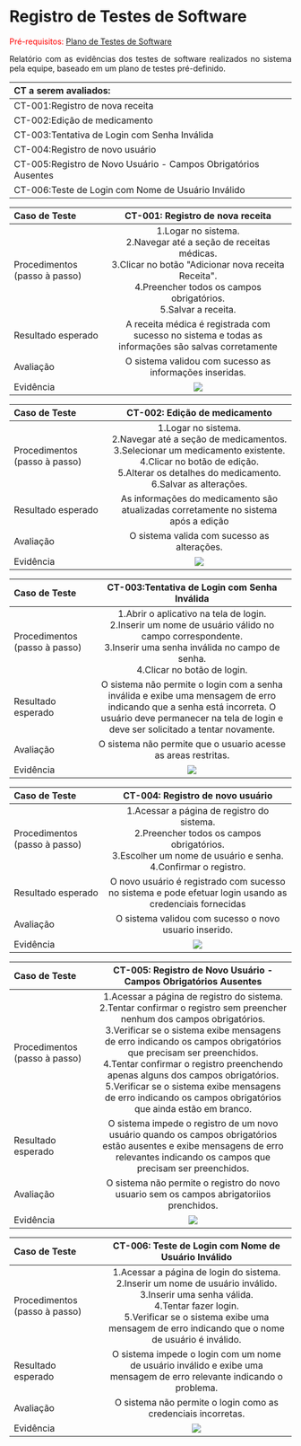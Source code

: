 # Registro de Testes de Software

<span style="color:red">Pré-requisitos: <a href="08-Plano de Testes de Software.md"> Plano de Testes de Software</a>

<div align="justify">
  
Relatório com as evidências dos testes de software realizados no sistema pela equipe, baseado em um plano de testes pré-definido.

</div>

| CT a serem avaliados: |
| :---	|
| CT-001:Registro de nova receita  |
| CT-002:Edição de medicamento	|
| CT-003:Tentativa de Login com Senha Inválida  |
| CT-004:Registro de novo usuário  |
| CT-005:Registro de Novo Usuário - Campos Obrigatórios Ausentes  |
| CT-006:Teste de Login com Nome de Usuário Inválido   |

| **Caso de Teste**| **CT-001: Registro de nova receita** |
| :--- | :---: |
| Procedimentos (passo à passo) | 1.Logar no sistema.<br> 2.Navegar até a seção de receitas médicas.<br> 3.Clicar no botão "Adicionar nova receita Receita".<br> 4.Preencher todos os campos obrigatórios.<br> 5.Salvar a receita. |
| Resultado esperado |A receita médica é registrada com sucesso no sistema e todas as informações são salvas corretamente|
| Avaliação | O sistema validou com sucesso as informações inseridas. |
| Evidência |   <img src="img/remedio.png">|

| **Caso de Teste** | **CT-002: Edição de medicamento** |
| :--- | :---: |
| Procedimentos (passo à passo) | 1.Logar no sistema.<br> 2.Navegar até a seção de medicamentos.<br> 3.Selecionar um medicamento existente.<br> 4.Clicar no botão de edição.<br> 5.Alterar os detalhes do medicamento.<br> 6.Salvar as alterações. |
| Resultado esperado | As informações do medicamento são atualizadas corretamente no sistema após a edição |
| Avaliação | O sistema valida com sucesso as alterações.|
| Evidência |<img src="img/Medicacao.jpeg"> |

| **Caso de Teste**| **CT-003:Tentativa de Login com Senha Inválida** |
| :--- | :---: |
| Procedimentos (passo à passo) | 1.Abrir o aplicativo na tela de login.<br> 2.Inserir um nome de usuário válido no campo correspondente.<br> 3.Inserir uma senha inválida no campo de senha.<br> 4.Clicar no botão de login.|
| Resultado esperado |O sistema não permite o login com a senha inválida e exibe uma mensagem de erro indicando que a senha está incorreta. O usuário deve permanecer na tela de login e deve ser solicitado a tentar novamente.| 
| Avaliação | O sistema não permite que o usuario acesse as areas restritas. |
| Evidência | <img src="img/exame.png"> |

| **Caso de Teste** | **CT-004:  Registro de novo usuário** |
| :--- | :---: |
| Procedimentos (passo à passo) | 1.Acessar a página de registro do sistema.<br> 2.Preencher todos os campos obrigatórios.<br> 3.Escolher um nome de usuário e senha.<br> 4.Confirmar o registro. |
| Resultado esperado |O novo usuário é registrado com sucesso no sistema e pode efetuar login usando as credenciais fornecidas|
| Avaliação |O sistema validou com sucesso o novo usuario inserido.|
| Evidência |<img src="img/NovoUsuario-.jpeg"> |

| **Caso de Teste** | **CT-005: Registro de Novo Usuário - Campos Obrigatórios Ausentes** |
| :--- | :---: |
| Procedimentos (passo à passo) | 1.Acessar a página de registro do sistema.<br> 2.Tentar confirmar o registro sem preencher nenhum dos campos obrigatórios.<br>3.Verificar se o sistema exibe mensagens de erro indicando os campos obrigatórios que precisam ser preenchidos.<br> 4.Tentar confirmar o registro preenchendo apenas alguns dos campos obrigatórios.<br> 5.Verificar se o sistema exibe mensagens de erro indicando os campos obrigatórios que ainda estão em branco. |
| Resultado esperado |O sistema impede o registro de um novo usuário quando os campos obrigatórios estão ausentes e exibe mensagens de erro relevantes indicando os campos que precisam ser preenchidos.|
| Avaliação | O sistema não permite o registro do novo usuario sem os campos abrigatoriios prenchidos. |
| Evidência |<img src="img/UsuarioInvalido.jpeg">|

| **Caso de Teste**| **CT-006:  Teste de Login com Nome de Usuário Inválido** |
| :--- | :---: |
| Procedimentos (passo à passo) | 1.Acessar a página de login do sistema.<br> 2.Inserir um nome de usuário inválido.<br> 3.Inserir uma senha válida.<br> 4.Tentar fazer login.<br> 5.Verificar se o sistema exibe uma mensagem de erro indicando que o nome de usuário é inválido.|
| Resultado esperado |O sistema impede o login com um nome de usuário inválido e exibe uma mensagem de erro relevante indicando o problema.|
| Avaliação |O sistema não permite o login como as credenciais incorretas.|
| Evidência |<img src="img/camposAusentes.jpeg"> |



